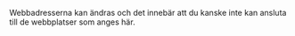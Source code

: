 Webbadresserna kan ändras och det innebär att du kanske inte kan ansluta till de webbplatser som anges här.

<!--HONumber=Jun16_HO4-->


